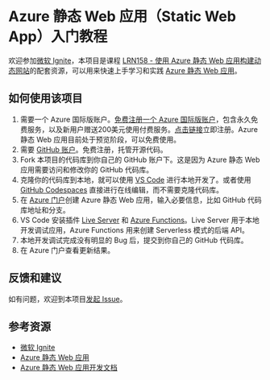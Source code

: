 # Azure 静态 Web 应用（Static Web App）入门教程

欢迎参加[微软 Ignite](https://myignite.microsoft.com/home?WT.mc_id=LRN158-ignite2020-xinglzhu)，本项目是课程 [LRN158 - 使用 Azure 静态 Web 应用构建动态网站](https://myignite.microsoft.com/sessions/dec9facc-4495-4e2e-8624-8566882a0a86?WT.mc_id=LRN158-ignite2020-xinglzhu)的配套资源，可以用来快速上手学习和实践 [Azure 静态 Web 应用](https://azure.microsoft.com/services/app-service/static/?WT.mc_id=LRN158-ignite2020-xinglzhu)。

## 如何使用该项目

1. 需要一个 Azure 国际版账户。[免费注册一个 Azure 国际版账户](https://azure.microsoft.com/free/open-source/?WT.mc_id=LRN158-ignite2020-xinglzhu)，包含永久免费服务，以及新用户赠送200美元使用付费服务。[点击链接](https://azure.microsoft.com/free/open-source/?WT.mc_id=LRN158-ignite2020-xinglzhu)立即注册。Azure 静态 Web 应用目前处于预览阶段，可以免费使用。
2. 需要 [GitHub 账户](https://github.com/join)。免费注册，托管开源代码。
3. Fork 本项目的代码库到你自己的 GitHub 账户下。这是因为 Azure 静态 Web 应用需要访问和修改你的 GitHub 代码库。
4. 克隆你的代码库到本地，就可以使用 [VS Code](https://code.visualstudio.com?WT.mc_id=LRN158-ignite2020-xinglzhu) 进行本地开发了。或者使用 [GitHub Codespaces](https://github.com/codespaces) 直接进行在线编辑，而不需要克隆代码库。
5. 在 [Azure 门户](https://portal.azure.com/?WT.mc_id=LRN158-ignite2020-xinglzhu)创建 Azure 静态 Web 应用，输入必要信息，比如 GitHub 代码库地址和分支。
6. VS Code 安装插件 [Live Server](https://marketplace.visualstudio.com/items?itemName=ritwickdey.LiveServer&WT.mc_id=LRN158-ignite2020-xinglzhu) 和 [Azure Functions](https://marketplace.visualstudio.com/items?itemName=ms-azuretools.vscode-azurefunctions&WT.mc_id=LRN158-ignite2020-xinglzhu)。Live Server 用于本地开发调试应用，Azure Functions 用来创建 Serverless 模式的后端 API。
7. 本地开发调试完成没有明显的 Bug 后，提交到你自己的 GitHub 代码库。 
8. 在 Azure 门户查看更新结果。

## 反馈和建议

如有问题，欢迎到本项目[发起 Issue](https://github.com/shinyzhu/aswa-starter/issues/new)。

## 参考资源

- [微软 Ignite](https://myignite.microsoft.com/home?WT.mc_id=LRN158-ignite2020-xinglzhu)
- [Azure 静态 Web 应用](https://azure.microsoft.com/services/app-service/static/?WT.mc_id=LRN158-ignite2020-xinglzhu)
- [Azure 静态 Web 应用开发文档](https://docs.microsoft.com/azure/static-web-apps/?WT.mc_id=LRN158-ignite2020-xinglzhu)
